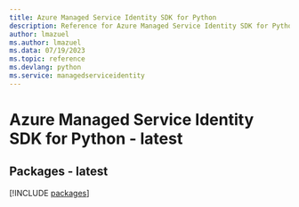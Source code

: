 ```yaml
---
title: Azure Managed Service Identity SDK for Python
description: Reference for Azure Managed Service Identity SDK for Python
author: lmazuel
ms.author: lmazuel
ms.data: 07/19/2023
ms.topic: reference
ms.devlang: python
ms.service: managedserviceidentity
---
```

# Azure Managed Service Identity SDK for Python - latest
## Packages - latest
[!INCLUDE [packages](managed-service-identity-index.md)]